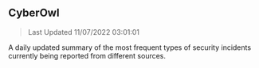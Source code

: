 ## CyberOwl 
> Last Updated 11/07/2022 03:01:01 


A daily updated summary of the most frequent types of security incidents currently being reported from different sources.

